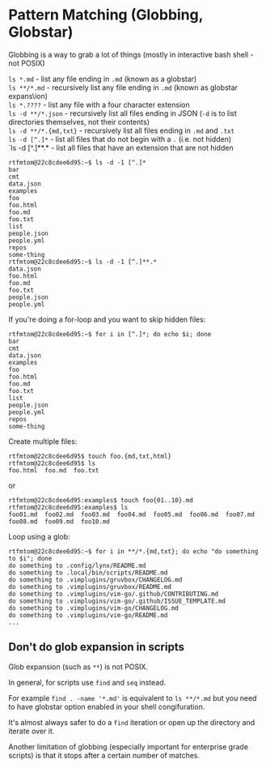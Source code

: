 # Pattern Matching (Globbing, Globstar)

Globbing is a way to grab a lot of things (mostly in interactive bash shell - not POSIX)

`ls *.md` - list any file ending in `.md` (known as a globstar)\
`ls **/*.md` - recursively list any file ending in `.md` (known as globstar expans\ion)\
`ls *.????` - list any file with a four character extension\
`ls -d **/*.json` - recursively list all files ending in JSON (`-d` is to list directories themselves, not their contents)\
`ls -d **/*.{md,txt}` - recursively list all files ending in `.md` and `.txt`\
`ls -d [^.]*` - list all files that do not begin with a `.` (i.e. not hidden)\
`ls -d [^.]**.* - list all files that have an extension that are not hidden
```
rtfmtom@22c8cdee6d95:~$ ls -d -1 [^.]*
bar
cmt
data.json
examples
foo
foo.html
foo.md
foo.txt
list
people.json
people.yml
repos
some-thing
rtfmtom@22c8cdee6d95:~$ ls -d -1 [^.]**.*
data.json
foo.html
foo.md
foo.txt
people.json
people.yml
```

If you're doing a for-loop and you want to skip hidden files:
```
rtfmtom@22c8cdee6d95:~$ for i in [^.]*; do echo $i; done
bar
cmt
data.json
examples
foo
foo.html
foo.md
foo.txt
list
people.json
people.yml
repos
some-thing
```

Create multiple files:
```
rtfmtom@22c8cdee6d95$ touch foo.{md,txt,html}
rtfmtom@22c8cdee6d95$ ls
foo.html  foo.md  foo.txt
```
or 
```
rtfmtom@22c8cdee6d95:examples$ touch foo{01..10}.md
rtfmtom@22c8cdee6d95:examples$ ls
foo01.md  foo02.md  foo03.md  foo04.md  foo05.md  foo06.md  foo07.md  foo08.md  foo09.md  foo10.md
```
 
Loop using a glob:
```
rtfmtom@22c8cdee6d95:~$ for i in **/*.{md,txt}; do echo "do something to $i"; done
do something to .config/lynx/README.md
do something to .local/bin/scripts/README.md
do something to .vimplugins/gruvbox/CHANGELOG.md
do something to .vimplugins/gruvbox/README.md
do something to .vimplugins/vim-go/.github/CONTRIBUTING.md
do something to .vimplugins/vim-go/.github/ISSUE_TEMPLATE.md
do something to .vimplugins/vim-go/CHANGELOG.md
do something to .vimplugins/vim-go/README.md
...
```

## Don't do glob expansion in scripts
Glob expansion (such as `**`) is not POSIX. 

In general, for scripts use `find` and `seq` instead. 

For example `find . -name '*.md'` is equivalent to `ls **/*.md` but you need to have globstar option enabled in your shell congifuration. 

It's almost always safer to do a `find` iteration or open up the directory and iterate over it. 

Another limitation of globbing (especially important for enterprise grade scripts) is that it stops after a certain number of matches. 


